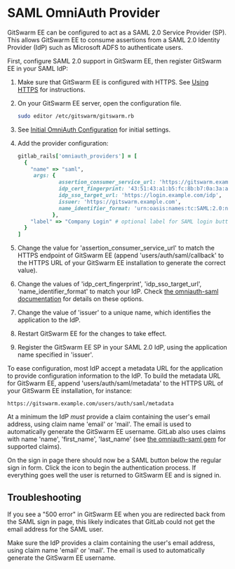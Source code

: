 # SAML OmniAuth Provider

GitSwarm EE can be configured to act as a SAML 2.0 Service Provider (SP).
This allows GitSwarm EE to consume assertions from a SAML 2.0 Identity
Provider (IdP) such as Microsoft ADFS to authenticate users. 

First, configure SAML 2.0 support in GitSwarm EE, then register GitSwarm EE
in your SAML IdP:  

1.  Make sure that GitSwarm EE is configured with HTTPS. See [Using
    HTTPS](../install/installation.md#using-https) for instructions.

1.  On your GitSwarm EE server, open the configuration file.

    ```bash
    sudo editor /etc/gitswarm/gitswarm.rb
    ```

1.  See [Initial OmniAuth
    Configuration](omniauth.md#initial-omniauth-configuration) for initial
    settings.

1.  Add the provider configuration:

    ```ruby
    gitlab_rails['omniauth_providers'] = [
      {
        "name" => "saml",
         args: {
                 assertion_consumer_service_url: 'https://gitswarm.example.com/users/auth/saml/callback',
                 idp_cert_fingerprint: '43:51:43:a1:b5:fc:8b:b7:0a:3a:a9:b1:0f:66:73:a8',
                 idp_sso_target_url: 'https://login.example.com/idp',
                 issuer: 'https://gitswarm.example.com',
                 name_identifier_format: 'urn:oasis:names:tc:SAML:2.0:nameid-format:transient'
               },
        "label" => "Company Login" # optional label for SAML login button, defaults to "Saml"
      }
    ]
    ```

1.  Change the value for 'assertion_consumer_service_url' to match the
    HTTPS endpoint of GitSwarm EE (append 'users/auth/saml/callback' to the
    HTTPS URL of your GitSwarm EE installation to generate the correct
    value). 

1.  Change the values of 'idp_cert_fingerprint', 'idp_sso_target_url',
    'name_identifier_format' to match your IdP. Check [the omniauth-saml
    documentation](https://github.com/PracticallyGreen/omniauth-saml) for
    details on these options.

1.  Change the value of 'issuer' to a unique name, which identifies the
    application to the IdP.

1.  Restart GitSwarm EE for the changes to take effect.

1.  Register the GitSwarm EE SP in your SAML 2.0 IdP, using the application
    name specified in 'issuer'. 

To ease configuration, most IdP accept a metadata URL for the application
to provide configuration information to the IdP. To build the metadata URL
for GitSwarm EE, append 'users/auth/saml/metadata' to the HTTPS URL of your
GitSwarm EE installation, for instance:

```
https://gitswarm.example.com/users/auth/saml/metadata
```

At a minimum the IdP *must* provide a claim containing the user's email
address, using claim name 'email' or 'mail'. The email is used to
automatically generate the GitSwarm EE username. GitLab also uses
claims with name 'name', 'first_name', 'last_name' (see [the omniauth-saml
gem](https://github.com/PracticallyGreen/omniauth-saml/blob/master/lib/omniauth/strategies/saml.rb)
for supported claims).

On the sign in page there should now be a SAML button below the regular
sign in form. Click the icon to begin the authentication process. If
everything goes well the user is returned to GitSwarm EE and is signed in.

## Troubleshooting

If you see a "500 error" in GitSwarm EE when you are redirected back from
the SAML sign in page, this likely indicates that GitLab could not get the
email address for the SAML user.

Make sure the IdP provides a claim containing the user's email address,
using claim name 'email' or 'mail'. The email is used to automatically
generate the GitSwarm EE username.
